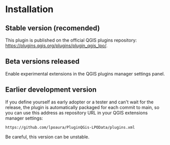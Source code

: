 # Installation

## Stable version (recomended)

This plugin is published on the official QGIS plugins repository: <https://plugins.qgis.org/plugins/plugin_qgis_lpo/>.

## Beta versions released

Enable experimental extensions in the QGIS plugins manager settings panel.

## Earlier development version

If you define yourself as early adopter or a tester and can't wait for the release, the plugin is automatically packaged for each commit to main, so you can use this address as repository URL in your QGIS extensions manager settings:

```url
https://github.com/lpoaura/PluginQGis-LPOData/plugins.xml
```

Be careful, this version can be unstable.
